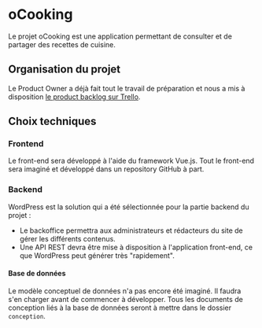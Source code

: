 # oCooking

Le projet oCooking est une application permettant de consulter et de partager des recettes de cuisine.

## Organisation du projet

Le Product Owner a déjà fait tout le travail de préparation et nous a mis à disposition [le product backlog sur Trello](https://trello.com/invite/b/58vVb5k4/80cb4d048f735a3957d16835ca69e9f1/ocooking-trinity).

## Choix techniques

### Frontend

Le front-end sera développé à l'aide du framework Vue.js. Tout le front-end sera imaginé et développé dans un repository GitHub à part.

### Backend

WordPress est la solution qui a été sélectionnée pour la partie backend du projet :

- Le backoffice permettra aux administrateurs et rédacteurs du site de gérer les différents contenus.
- Une API REST devra être mise à disposition à l'application front-end, ce que WordPress peut générer très "rapidement".

#### Base de données

Le modèle conceptuel de données n'a pas encore été imaginé. Il faudra s'en charger avant de commencer à développer. Tous les documents de conception liés à la base de données seront à mettre dans le dossier `conception`.
